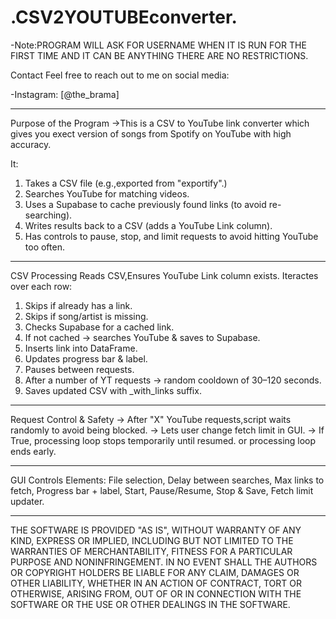 # .CSV2YOUTUBEconverter.

-Note:PROGRAM WILL ASK FOR USERNAME WHEN IT IS RUN FOR THE FIRST TIME AND IT CAN BE ANYTHING THERE ARE NO RESTRICTIONS.

Contact
Feel free to reach out to me on social media:

-Instagram: [@the_brama]
  
---
Purpose of the Program
→This is a CSV to YouTube link converter which gives you exect version of songs from Spotify on YouTube with high accuracy.

It:
1. Takes a CSV file (e.g.,exported from "exportify".)
2. Searches YouTube for matching videos.
3. Uses a Supabase to cache previously found links (to avoid re-searching).
4. Writes results back to a CSV (adds a YouTube Link column).
5. Has controls to pause, stop, and limit requests to avoid hitting YouTube too often.

---
CSV Processing
Reads CSV,Ensures YouTube Link column exists.
Iteractes over each row:
1. Skips if already has a link.
2. Skips if song/artist is missing.
3. Checks Supabase for a cached link.
4. If not cached → searches YouTube & saves to Supabase.
5. Inserts link into DataFrame.
6. Updates progress bar & label.
7. Pauses between requests.
8. After a number of YT requests → random cooldown of 30–120 seconds.
9. Saves updated CSV with _with_links suffix.

---
Request Control & Safety
→ After "X" YouTube requests,script waits randomly to avoid being blocked.
→ Lets user change fetch limit in GUI.
→ If True, processing loop stops temporarily until resumed. or processing loop ends early.

---
GUI Controls
Elements:
File selection,
Delay between searches,
Max links to fetch,
Progress bar + label,
Start, Pause/Resume, Stop & Save,
Fetch limit updater.

---

THE SOFTWARE IS PROVIDED "AS IS", WITHOUT WARRANTY OF ANY KIND, EXPRESS OR IMPLIED, INCLUDING BUT NOT LIMITED TO THE WARRANTIES OF MERCHANTABILITY, FITNESS FOR A PARTICULAR PURPOSE AND 
NONINFRINGEMENT. IN NO EVENT SHALL THE AUTHORS OR COPYRIGHT HOLDERS BE LIABLE FOR ANY CLAIM, DAMAGES OR OTHER LIABILITY, WHETHER IN AN ACTION OF CONTRACT, TORT OR OTHERWISE, ARISING FROM,
OUT OF OR IN CONNECTION WITH THE SOFTWARE OR THE USE OR OTHER DEALINGS IN THE SOFTWARE.
